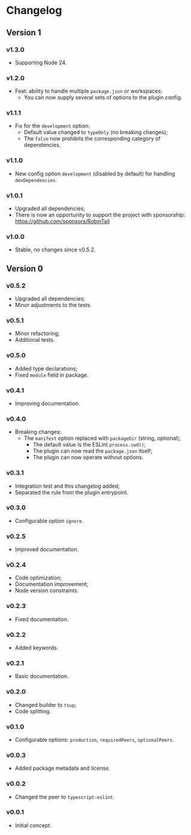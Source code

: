 # Changelog

## Version 1

### v1.3.0

- Supporting Node 24.

### v1.2.0

- Feat: ability to handle multiple `package.json` or workspaces:
  - You can now supply several sets of options to the plugin config.

### v1.1.1

- Fix for the `development` option:
  - Default value changed to `typeOnly` (no breaking changes);
  - The `false` now prohibits the corresponding category of dependencies.

### v1.1.0

- New config option `development` (disabled by default) for handling `devDependencies`.

### v1.0.1

- Upgraded all dependencies;
- There is now an opportunity to support the project with sponsorship: https://github.com/sponsors/RobinTail

### v1.0.0

- Stable, no changes since v0.5.2.

## Version 0

### v0.5.2

- Upgraded all dependencies;
- Minor adjustments to the tests.

### v0.5.1

- Minor refactoring;
- Additional tests.

### v0.5.0

- Added type declarations;
- Fixed `module` field in package.

### v0.4.1

- Improving documentation.

### v0.4.0

- Breaking changes:
  - The `manifest` option replaced with `packageDir` (string, optional);
    - The default value is the ESLint `process.cwd()`;
    - The plugin can now read the `package.json` itself;
    - The plugin can now operate without options.

### v0.3.1

- Integration test and this changelog added;
- Separated the rule from the plugin entrypoint.

### v0.3.0

- Configurable option `ignore`.

### v0.2.5

- Improved documentation.

### v0.2.4

- Code optimization;
- Documentation improvement;
- Node version constraints.

### v0.2.3

- Fixed documentation.

### v0.2.2

- Added keywords.

### v0.2.1

- Basic documentation.

### v0.2.0

- Changed builder to `tsup`;
- Code splitting.

### v0.1.0

- Configurable options: `production`, `requiredPeers`, `optionalPeers`.

### v0.0.3

- Added package metadata and license.

### v0.0.2

- Changed the peer to `typescript-eslint`.

### v0.0.1

- Initial concept.
